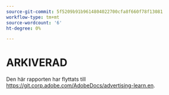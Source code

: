 ```yaml
---
source-git-commit: 5f5209b91b9614804022700cfa8f660f78f13081
workflow-type: tm+mt
source-wordcount: '6'
ht-degree: 0%

---
```

# ARKIVERAD

Den här rapporten har flyttats till <https://git.corp.adobe.com/AdobeDocs/advertising-learn.en>.